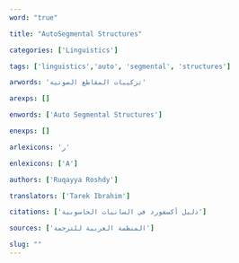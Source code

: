 ```yaml
---
word: "true"

title: "AutoSegmental Structures"

categories: ['Linguistics']

tags: ['linguistics','auto', 'segmental', 'structures']

arwords: 'تركيبات المقاطع الصوتية'

arexps: []

enwords: ['Auto Segmental Structures']

enexps: []

arlexicons: 'ر'

enlexicons: ['A']

authors: ['Ruqayya Roshdy']

translators: ['Tarek Ibrahim']

citations: ['دليل أكسفورد في السانيات الحاسوبية']

sources: ['المنظمة العربية للترجمة']

slug: ""
---
```

